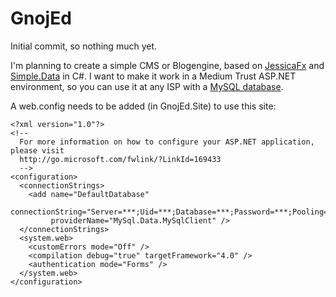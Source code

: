GnojEd
===
Initial commit, so nothing much yet.

I'm planning to create a simple CMS or Blogengine, based on [JessicaFx][1] and
[Simple.Data][2] in C#. I want to make it work in a Medium Trust ASP.NET
environment, so you can use it at any ISP with a [MySQL database][3].

A web.config needs to be added (in GnojEd.Site) to use this site:

    <?xml version="1.0"?>
    <!--
      For more information on how to configure your ASP.NET application, please visit
      http://go.microsoft.com/fwlink/?LinkId=169433
      -->
    <configuration>
      <connectionStrings>
        <add name="DefaultDatabase"
             connectionString="Server=***;Uid=***;Database=***;Password=***;Pooling=True"
             providerName="MySql.Data.MySqlClient" />
      </connectionStrings>
      <system.web>
        <customErrors mode="Off" />
        <compilation debug="true" targetFramework="4.0" />
        <authentication mode="Forms" />
      </system.web>
    </configuration>

[1]: http://www.jessicafx.org/ "JessicaFx"
[2]: https://github.com/markrendle/Simple.Data "Simple.Data"
[3]: http://www.mysql.com/ "MySQL"